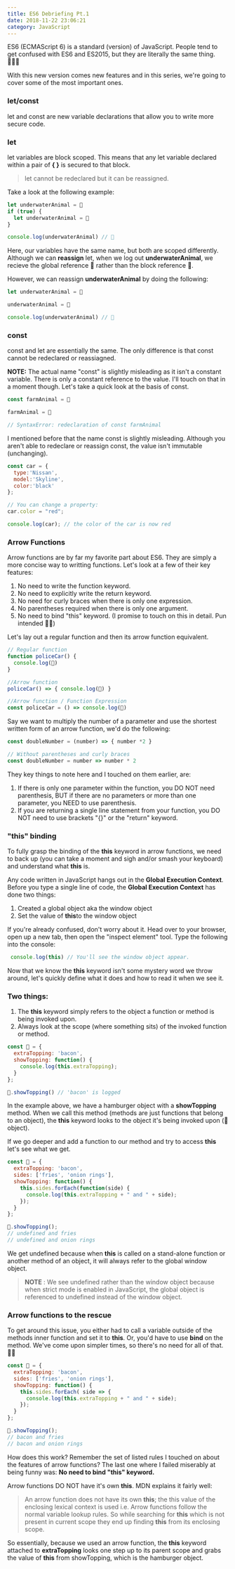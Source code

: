 ```yaml
---
title: ES6 Debriefing Pt.1
date: 2018-11-22 23:06:21
category: JavaScript
---
```


ES6 (ECMAScript 6) is a standard (version) of JavaScript. 
People tend to get confused with ES6 and ES2015, but they 
are literally the same thing. 🤷🏽‍♂️

With this new version comes new features and in this series, 
we're going to cover some of the most important ones. 

### let/const

let and const are new variable declarations that allow you to 
write more secure code.

### let 

let variables are block scoped. This means that any let variable 
declared within a pair of **{ }** is secured to that block.  

> let cannot be redeclared but it can be reassigned.

Take a look at the following example: 

```javascript
let underwaterAnimal = 🐋
if (true) {
  let underwaterAnimal = 🐠
}

console.log(underwaterAnimal) // 🐋
```  
Here, our variables have the same name, but both are scoped differently. 
Although we can **reassign** let, when we log out **underwaterAnimal**, 
we recieve the global reference 🐋 rather than the block reference 🐠. 

However, we can reassign **underwaterAnimal** by doing the following: 

```javascript
let underwaterAnimal = 🐋

underwaterAnimal = 🐠

console.log(underwaterAnimal) // 🐠
``` 

### const 

const and let are essentially the same. The only difference is that const 
cannot be redeclared or reassiagned.

**NOTE:** The actual name "const" is slightly misleading as it isn't a 
constant variable. There is only a constant reference to the value. 
I'll touch on that in a moment though. Let's take a quick look at the 
basis of const. 

```javascript
const farmAnimal = 🐓

farmAnimal = 🐤

// SyntaxError: redeclaration of const farmAnimal
``` 

I mentioned before that the name const is slightly misleading. Although 
you aren't able to redeclare or reassign const, the value isn't 
immutable (unchanging). 

```javascript
const car = {
  type:'Nissan',
  model:'Skyline',
  color:'black'
};

// You can change a property:
car.color = "red";

console.log(car); // the color of the car is now red
```

### Arrow Functions

Arrow functions are by far my favorite part about ES6. They are simply 
a more concise way to writting functions. Let's look at a few of their 
key features: 

1. No need to write the function keyword.  
2. No need to explicitly write the return keyword.  
3. No need for curly braces when there is only one expression. 
4. No parentheses required when there is only one argument.  
5. No need to bind "this" keyword. (I promise to touch on this in 
detail. Pun intended 🙏🏼)

Let's lay out a regular function and then its arrow function 
equivalent.

```javascript
// Regular function
function policeCar() {
  console.log(🚓)
}

//Arrow function
policeCar() => { console.log(🚓) }

//Arrow function / Function Expression
const policeCar = () => console.log(🚓)

```  

Say we want to multiply the number of a parameter and use the 
shortest written form of an arrow function, we'd do the following:

```javascript
const doubleNumber = (number) => { number *2 }

// Without parentheses and curly braces
const doubleNumber = number => number * 2
``` 

They key things to note here and I touched on them earlier, are:  
1. If there is only one parameter within the function, you DO NOT 
need parenthesis, BUT if there are no parameters or more than 
one parameter, you NEED to use parenthesis.
2. If you are returning a single line statement from your 
function, you DO NOT need to use brackets "{}" or the 
"return" keyword.

### "this" binding  

To fully grasp the binding of the **this** keyword in arrow 
functions, we need to back up (you can take a moment and 
sigh and/or smash your keyboard) and understand what 
**this** is.  

Any code written in JavaScript hangs out in the 
**Global Execution Context**. Before you type 
a single line of code, the **Global 
Execution Context** has done two things: 

1. Created a global object aka the window object
2. Set the value of **this**to the window object

If you're already confused, don't worry about 
it. Head over to your browser, open up a new 
tab, then open the "inspect element" tool. 
Type the following into the console: 

```javascript
 console.log(this) // You'll see the window object appear.
 ``` 

Now that we know the **this** keyword isn't some 
mystery word we throw around, let's quickly 
define what it does and how to read it when we see it. 

### Two things: 

1. The **this** keyword simply refers to the object 
a function or method is being invoked upon.
2. Always look at the scope (where something sits) 
of the invoked function or method.

```javascript
const 🍔 = {
  extraTopping: 'bacon',
  showTopping: function() {
    console.log(this.extraTopping); 
  }
};

🍔.showTopping() // 'bacon' is logged 
``` 

In the example above, we have a hamburger object with 
a **showTopping** method. When we call this method 
(methods are just functions that belong to an object), 
the **this** keyword looks to the object it's being 
invoked upon (🍔 object).  

If we go deeper and add a function to our method and 
try to access **this** let's see what we get. 

```javascript
const 🍔 = {
  extraTopping: 'bacon',
  sides: ['fries', 'onion rings'],
  showTopping: function() {
    this.sides.forEach(function(side) {
      console.log(this.extraTopping + " and " + side);
    });
  }
};

🍔.showTopping(); 
// undefined and fries
// undefined and onion rings
``` 

We get undefined because when **this** is called on a 
stand-alone function or another method of an object, 
it will always refer to the global window object. 

> **NOTE** : We see undefined rather than the window object 
because when strict mode is enabled in JavaScript, the 
global object is referenced to undefined instead of the window object.  

### Arrow functions to the rescue  
To get around this issue, you either had to call a variable outside 
of the methods inner function and set it to **this**. Or, you'd have 
to use **bind** on the method. We've come upon simpler times, so 
there's no need for all of that. 🙏🏼  

```javascript
const 🍔 = {
  extraTopping: 'bacon',
  sides: ['fries', 'onion rings'],
  showTopping: function() {
    this.sides.forEach( side => {
      console.log(this.extraTopping + " and " + side);
    });
  }
};

🍔.showTopping(); 
// bacon and fries
// bacon and onion rings
```
 
How does this work? Remember the set of listed rules 
I touched on about the features of arrow functions? 
The last one where I failed miserably at being funny
 was: **No need to bind "this" keyword.**  

Arrow functions DO NOT have it's own **this**. MDN 
explains it fairly well: 

> An arrow function does not have its own **this**; the 
this value of the enclosing lexical context is used i.e. 
Arrow functions follow the normal variable lookup rules. 
So while searching for **this** which is not present in 
current scope they end up finding **this** from its 
enclosing scope.  

So essentially, because we used an arrow function, 
the **this** keyword attached to **extraTopping** 
looks one step up to its parent scope and grabs 
the value of **this** from showTopping, which 
is the hamburger object. 